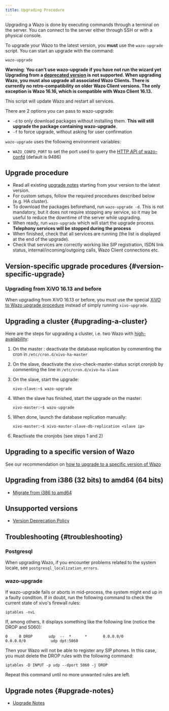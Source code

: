 ```yaml
---
title: Upgrading Procedure
---
```


Upgrading a Wazo is done by executing commands through a terminal on the
server. You can connect to the server either through SSH or with a
physical console.

To upgrade your Wazo to the latest version, you **must** use the
`wazo-upgrade` script. You can start an upgrade with the command:

```shell
wazo-upgrade
```

**Warning**: **You can't use wazo-upgrade if you have not run the wizard yet
Upgrading from a [deprecated version](/uc-doc/upgrade/version_deprecation_policy)
is not supported. When upgrading Wazo, you must also upgrade
all associated Wazo Clients. There is currently no
retro-compatibility on older Wazo Client versions. The only exception is
Wazo 16.16, which is compatible with Wazo Client 16.13.**

This script will update Wazo and restart all services.

There are 2 options you can pass to wazo-upgrade:

- `-d` to only download packages without installing them. **This will
  still upgrade the package containing wazo-upgrade**.
- `-f` to force upgrade, without asking for user confirmation

`wazo-upgrade` uses the following environment variables:

- `WAZO_CONFD_PORT` to set the port used to query the
  [HTTP API of wazo-confd](/uc-doc/api_sdk/rest_api/confd)
  (default is 9486)

## Upgrade procedure

- Read all existing [upgrade notes](/uc-doc/upgrade/upgrade_notes)
  starting from your version to the latest version.
- For custom setups, follow the required procedures described below
  (e.g. HA cluster).
- To download the packages beforehand, run `wazo-upgrade -d`. This is
  not mandatory, but it does not require stopping any service, so it
  may be useful to reduce the downtime of the server while upgrading.
- When ready, run `wazo-upgrade` which will start the upgrade process.
  **Telephony services will be stopped during the process**
- When finished, check that all services are running (the list is
  displayed at the end of the upgrade).
- Check that services are correctly working like SIP registration,
  ISDN link status, internal/incoming/outgoing calls, Wazo Client
  connections etc.

## Version-specific upgrade procedures {#version-specific-upgrade}

### Upgrading from XiVO 16.13 and before

When upgrading from XiVO 16.13 or before, you must use the special
[XiVO to Wazo upgrade procedure](/uc-doc/upgrade/upgrade_notes_details/16-16/xivo_to_wazo#upgrading-to-wazo) instead of
simply running `xivo-upgrade`.

## Upgrading a cluster {#upgrading-a-cluster}

Here are the steps for upgrading a cluster, i.e. two Wazo with
[high-availability](/uc-doc/high_availability/):

1. On the master : deactivate the database replication by commenting
   the cron in `/etc/cron.d/xivo-ha-master`
2. On the slave, deactivate the xivo-check-master-status script cronjob
   by commenting the line in `/etc/cron.d/xivo-ha-slave`
3. On the slave, start the upgrade:

   ```shell
   xivo-slave:~$ wazo-upgrade
   ```

4. When the slave has finished, start the upgrade on the master:

   ```shell
   xivo-master:~$ wazo-upgrade
   ```

5. When done, launch the database replication manually:

   ```shell
   xivo-master:~$ xivo-master-slave-db-replication <slave ip>
   ```

6. Reactivate the cronjobs (see steps 1 and 2)

## Upgrading to a specific version of Wazo

See our recommendation on [how to upgrade to a specific version of Wazo](/uc-doc/upgrade/upgrade_specific_version/introduction)

## Upgrading from i386 (32 bits) to amd64 (64 bits)

- [Migrate from i386 to amd64](/uc-doc/upgrade/migrate_i386_to_amd64)

## Unsupported versions

- [Version Deprecation Policy](/uc-doc/upgrade/version_deprecation_policy)

## Troubleshooting {#troubleshooting}

### Postgresql

When upgrading Wazo, if you encounter problems related to the system
locale, see `postgresql_localization_errors`.

### wazo-upgrade

If wazo-upgrade fails or aborts in mid-process, the system might end up
in a faulty condition. If in doubt, run the following command to check
the current state of xivo's firewall rules:

```shell
iptables -nvL
```

If, among others, it displays something like the following line (notice
the DROP and 5060):

```shell
0     0 DROP       udp  --  *      *       0.0.0.0/0            0.0.0.0/0           udp dpt:5060
```

Then your Wazo will not be able to register any SIP phones. In this
case, you must delete the DROP rules with the following command:

```shell
iptables -D INPUT -p udp --dport 5060 -j DROP
```

Repeat this command until no more unwanted rules are left.

## Upgrade notes {#upgrade-notes}

- [Upgrade Notes](/uc-doc/upgrade/upgrade_notes)
